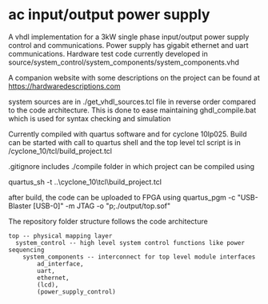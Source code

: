 # ac input/output power supply
A vhdl implementation for a 3kW single phase input/output power supply control and communications. Power supply has gigabit ethernet and uart communications.
Hardware test code currently developed in source/system_control/system_components/system_components.vhd

A companion website with some descriptions on the project can be found at
https://hardwaredescriptions.com

system sources are in ./get_vhdl_sources.tcl file in reverse order compared to the code architecture. This is done to ease maintaining ghdl_compile.bat which is used for syntax checking and simulation

Currently compiled with quartus software and for cyclone 10lp025. Build can be started with call to quartus shell and the top level tcl script is in /cyclone_10/tcl/build_project.tcl

.gitignore includes ./compile folder in which project can be compiled using

 quartus_sh -t ..\cyclone_10\tcl\build_project.tcl
 
 after build, the code can be uploaded to FPGA using 
 quartus_pgm -c "USB-Blaster [USB-0]" -m JTAG -o "p;./output/top.sof"
 
 The repository folder structure follows the code architecture
 
    top -- physical mapping layer
      system_control -- high level system control functions like power sequencing
        system_components -- interconnect for top level module interfaces
            ad_interface,
            uart,
            ethernet,
            (lcd),
            (power_supply_control)
